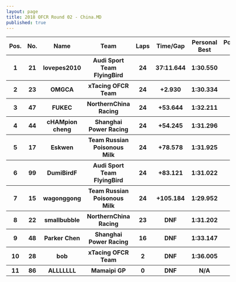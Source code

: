```yaml
---
layout: page
title: 2018 OFCR Round 02 - China.MD
published: true
---
```


<font size=2>
<table style="width:120%">
	<tr>
		<th>Pos.</th>
		<th>No.</th>
		<th>Name</th>
		<th>Team</th>
		<th>Laps</th>
		<th>Time/Gap</th>
		<th>Personal Best</th>
		<th>Position Diff</th>
	</tr>
	<tr>
		<th>1</th>
		<th>21</th>
		<th>lovepes2010</th>
		<th>Audi Sport Team FlyingBird</th>
		<th>24</th>
		<th>37:11.644</th>
		<th>1:30.550</th>
		<th>+1</th>
	</tr>
	<tr>
		<th>2</th>
		<th>23</th>
		<th>OMGCA</th>
		<th>xTacing OFCR Team</th>
		<th>24</th>
		<th>+2.930</th>
		<th>1:30.334</th>
		<th>+1</th>
	</tr>
	<tr>
		<th>3</th>
		<th>47</th>
		<th>FUKEC</th>
		<th>NorthernChina Racing</th>
		<th>24</th>
		<th>+53.644</th>
		<th>1:32.211</th>
		<th>+3</th>
	</tr>
	<tr>
		<th>4</th>
		<th>44</th>
		<th>cHAMpion cheng</th>
		<th>Shanghai Power Racing</th>
		<th>24</th>
		<th>+54.245</th>
		<th>1:31.296</th>
		<th>+3</th>
	</tr>
	<tr>
		<th>5</th>
		<th>17</th>
		<th>Eskwen</th>
		<th>Team Russian Poisonous Milk</th>
		<th>24</th>
		<th>+78.578</th>
		<th>1:31.925</th>
		<th>+3</th>
	</tr>
	<tr>
		<th>6</th>
		<th>99</th>
		<th>DumiBirdF</th>
		<th>Audi Sport Team FlyingBird</th>
		<th>24</th>
		<th>+83.121</th>
		<th>1:31.022</th>
		<th>+4</th>
	</tr>
	<tr>
		<th>7</th>
		<th>15</th>
		<th>wagonggong</th>
		<th>Team Russian Poisonous Milk</th>
		<th>24</th>
		<th>+105.184</th>
		<th>1:29.952</th>
		<th>-6</th>
	</tr>
	<tr>
		<th>8</th>
		<th>22</th>
		<th>smallbubble</th>
		<th>NorthernChina Racing</th>
		<th>23</th>
		<th>DNF</th>
		<th>1:31.202</th>
		<th>-3</th>
	</tr>
	<tr>
		<th>9</th>
		<th>48</th>
		<th>Parker Chen</th>
		<th>Shanghai Power Racing</th>
		<th>16</th>
		<th>DNF</th>
		<th>1:33.147</th>
		<th>0</th>
	</tr>
	<tr>
		<th>10</th>
		<th>28</th>
		<th>bob</th>
		<th>xTacing OFCR Team</th>
		<th>2</th>
		<th>DNF</th>
		<th>1:36.005</th>
		<th>+1</th>
	</tr>
	<tr>
		<th>11</th>
		<th>86</th>
		<th>ALLLLLLL</th>
		<th>Mamaipi GP</th>
		<th>0</th>
		<th>DNF</th>
		<th>N/A</th>
		<th>-7</th>
	</tr>
</table>
</font>